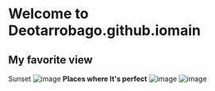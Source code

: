 # Welcome to Deotarrobago.github.iomain
**My favorite view**
---
Sunset
![image](https://gttp.imgix.net/383408/x/0/best-places-to-watch-the-boracay-sunset-amp-sunrise-4.jpg?auto=compress%2Cformat&ch=Width%2CDPR&dpr=1&ixlib=php-3.3.0&w=883)
**Places where It's perfect**
![image](https://thumbs.dreamstime.com/b/radiant-sea-beach-sunset-colorful-bali-indonesia-128847098.jpg)
![image](https://thumbs.dreamstime.com/b/sunset-mountain-background-163144923.jpg)
